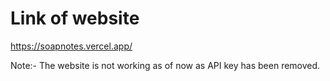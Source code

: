 # Link of website
https://soapnotes.vercel.app/

Note:- The website is not working as of now as API key has been removed.
